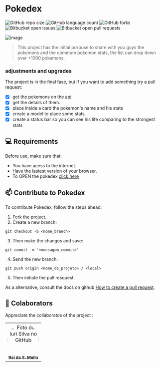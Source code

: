 <style>
  .redondo{
    border-radius: 50%;
  }
</style>

# Pokedex

![GitHub repo size](https://img.shields.io/github/repo-size/raismel/pokedex?style=for-the-badge)
![GitHub language count](https://img.shields.io/github/languages/count/raismel/pokedex?style=for-the-badge)
![GitHub forks](https://img.shields.io/github/forks/raismel/pokedex?style=for-the-badge)
![Bitbucket open issues](https://img.shields.io/bitbucket/issues/raismel/pokedex?style=for-the-badge)
![Bitbucket open pull requests](https://img.shields.io/bitbucket/pr-raw/raismel/pokedex?style=for-the-badge)

![image](https://github.com/RaiSMel/pokedex/assets/93801960/b9c49a40-369a-41b1-8e4f-3b641d6390fa)

> This project has the initial porpuse to share with you guys the pokemons and the commum pokemon stats, the list can drop down over +1000 pokemons. 

### adjustments and upgrades

The project is in the final fase, but if you want to add  something try a pull request:

- [x] get the pokemons on the [api](https://pokeapi.co/). 
- [x] get the details of them.
- [x] place inside a card the pokemon's name and his stats
- [x] create a model to place some stats.
- [x] create a status bar so you can see his life comparing to the strongest stats

## 💻 Requirements

Before use, make sure that:

- You have acess to the internet.
- Have the lastest version of your browser.
- To OPEN the pokedex [click here](https://raismel.github.io/pokedex/)

## 📫 Contribute to Pokedex

To contribute Pokedex, follow the steps ahead:

1. Fork the project.
2. Create a new branch: 
``` 
git checkout -b <nome_branch> 
```
3. Then make the changes and save: 
```
git commit -m '<mensagem_commit>'
```
4. Send the new branch: 
```
git push origin <nome_do_projeto> / <local>
```
5. Then initiate the pull resquest.

As a alternative, consult the docs on github [How to create a pull request](https://help.github.com/en/github/collaborating-with-issues-and-pull-requests/creating-a-pull-request).



## 🤝 Colaborators

Appreciate the collaboratos of the project :


<table>
  <tr>
    <td align="center">
      <a href="#" title="defina o titulo do link">
        <img src="https://avatars.githubusercontent.com/u/93801960?v=4" width="100px;" alt="Foto do Iuri Silva no GitHub" class="redondo"/><br>
        <sub>
          <b>Rai da S. Mello</b>
        </sub>
      </a>
    </td>

</table>



